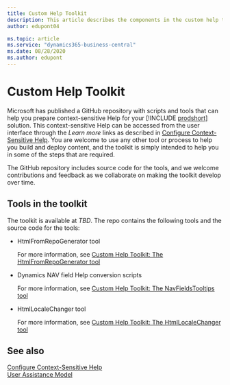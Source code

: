 ```yaml
---
title: Custom Help Toolkit
description: This article describes the components in the custom help toolkit for Business Central. 
author: edupont04

ms.topic: article
ms.service: "dynamics365-business-central"
ms.date: 08/28/2020
ms.author: edupont
---
```


# Custom Help Toolkit

Microsoft has published a GitHub repository with scripts and tools that can help you prepare context-sensitive Help for your [!INCLUDE [prodshort](../developer/includes/prodshort.md)] solution. This context-sensitive Help can be accessed from the user interface through the *Learn more* links as described in [Configure Context-Sensitive Help](context-sensitive-help.md). You are welcome to use any other tool or process to help you build and deploy content, and the toolkit is simply intended to help you in some of the steps that are required.

The GitHub repository includes source code for the tools, and we welcome contributions and feedback as we collaborate on making the toolkit develop over time.  

## Tools in the toolkit

The toolkit is available at *TBD*. The repo contains the following tools and the source code for the tools:

- HtmlFromRepoGenerator tool

    For more information, see [Custom Help Toolkit: The HtmlFromRepoGenerator tool](custom-help-toolkit-HtmlFromRepoGenerator.md)
- Dynamics NAV field Help conversion scripts

    For more information, see [Custom Help Toolkit: The NavFieldsTooltips tool](custom-help-toolkit-NavFieldsTooltips.md)
- HtmlLocaleChanger tool

    For more information, see [Custom Help Toolkit: The HtmlLocaleChanger tool](custom-help-toolkit-HtmlLocaleChanger.md)

<!--
- ConvertHtmlToJson tool

    For more information, see [Custom Help Toolkit: The ConvertHtmlToJson tool](custom-help-toolkit-ConvertHtmlToJson.md)

- "Help Pane extension" Visual Studio project

    For more information, see [Connect your Help website with the Help pane](connect-help-pane.md)

> [!NOTE]
> The first version of this toolkit is available as a [release in the GitHub repo](https://github.com/microsoft/dynamics365f-o-custom-help/releases).  -->

## See also

[Configure Context-Sensitive Help](context-sensitive-help.md)  
[User Assistance Model](../user-assistance.md)  

